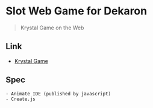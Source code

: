 # Slot Web Game for Dekaron
> Krystal Game on the Web

## Link
- [Krystal Game](https://dekaron.papayaplay.com/dekaron.do?tp=krystal.game)

## Spec
```
- Animate IDE (published by javascript) 
- Create.js
```

